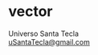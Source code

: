 # vector
Universo Santa Tecla  
[uSantaTecla@gmail.com](mailto:uSantaTecla@gmail.com)  

[//]: <> (
...
)
